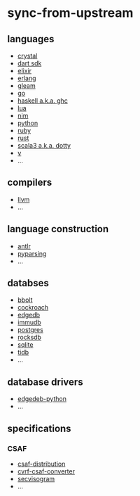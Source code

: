 # sync-from-upstream

## languages

* [crystal](https://github.com/sthagen/crystal-lang-crystal/)
* [dart sdk](https://github.com/sthagen/dart-lang-sdk/)
* [elixir](https://github.com/sthagen/elixir-lang-elixir/)
* [erlang](https://github.com/sthagen/erlang-otp/)
* [gleam](https://github.com/sthagen/gleam-lang-gleam/)
* [go](https://github.com/sthagen/golang-go/)
* [haskell a.k.a. ghc](https://github.com/sthagen/ghc-ghc/)
* [lua](https://github.com/sthagen/lua-lua/)
* [nim](https://github.com/sthagen/nim-lang-Nim/)
* [python](https://github.com/sthagen/python-cpython/)
* [ruby](https://github.com/sthagen/ruby-ruby/)
* [rust](https://github.com/sthagen/rust-lang-rust/)
* [scala3 a.k.a. dotty](https://github.com/sthagen/lampepfl-dotty/)
* [v](https://github.com/sthagen/vlang-v/)
* ...

## compilers

* [llvm](https://github.com/sthagen/llvm-llvm-project/)
*  ...

## language construction

* [antlr](https://github.com/sthagen/antlr-antlr4/)
* [pyparsing](https://github.com/sthagen/pyparsing-pyparsing/)
*  ...

## databses

* [bbolt](https://github.com/sthagen/etcd-io-bbolt/)
* [cockroach](https://github.com/sthagen/cockroachdb-cockroach/)
* [edgedb](https://github.com/sthagen/edgedb-edgedb/)
* [immudb](https://github.com/sthagen/codenotary-immudb/)
* [postgres](https://github.com/sthagen/postgres-postgres/)
* [rocksdb](https://github.com/sthagen/facebook-rocksdb/)
* [sqlite](https://github.com/sthagen/sqlite-sqlite/)
* [tidb](https://github.com/sthagen/pingcap-tidb/)
*  ...

## database drivers

* [edgedeb-python](https://github.com/sthagen/edgedb-edgedb-python/)
*  ...

## specifications

### CSAF

* [csaf-distribution](https://github.com/sthagen/csaf-poc-csaf_distribution/)
* [cvrf-csaf-converter](https://github.com/sthagen/csaf-tools-CVRF-CSAF-Converter/)
* [secvisogram](https://github.com/sthagen/secvisogram-secvisogram/)
*  ...
